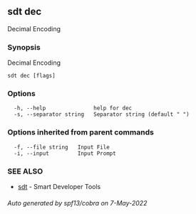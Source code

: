 ## sdt dec

Decimal Encoding

### Synopsis

Decimal Encoding

```
sdt dec [flags]
```

### Options

```
  -h, --help               help for dec
  -s, --separator string   Separator string (default " ")
```

### Options inherited from parent commands

```
  -f, --file string   Input File
  -i, --input         Input Prompt
```

### SEE ALSO

* [sdt](sdt.md)	 - Smart Developer Tools

###### Auto generated by spf13/cobra on 7-May-2022

